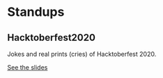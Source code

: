 # Standups

## Hacktoberfest2020

Jokes and real prints (cries) of Hacktoberfest 2020.

[See the slides](hacktoberfest2020/standup.pdf)
